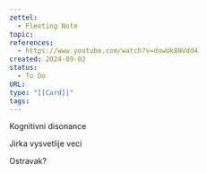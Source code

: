 ```yaml
---
zettel:
  - Fleeting Note
topic: 
references:
  - https://www.youtube.com/watch?v=dowUk8NVdd4 
created: 2024-09-02
status:
  - To Do
URL: 
type: "[[Card]]"
tags:
---
```

Kognitivni disonance

Jirka vysvetlije veci

Ostravak?
